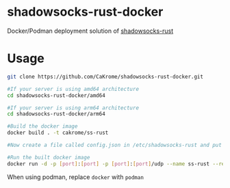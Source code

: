 # shadowsocks-rust-docker
Docker/Podman deployment solution of [shadowsocks-rust](https://github.com/shadowsocks/shadowsocks-rust)

# Usage

```bash
git clone https://github.com/CaKrome/shadowsocks-rust-docker.git

#If your server is using amd64 architecture
cd shadowsocks-rust-docker/amd64

#If your server is using arm64 architecture
cd shadowsocks-rust-docker/arm64

#Build the docker image
docker build . -t cakrome/ss-rust

#Now create a file called config.json in /etc/shadowsocks-rust and put your configuration there, we have a sample configuation file(sample_conf.json) for reference

#Run the built docker image
docker run -d -p [port]:[port] -p [port]:[port]/udp --name ss-rust --restart=always -v /etc/shadowsocks-rust:/etc/shadowsocks-rust cakrome/ss-rust
```
When using podman, replace `docker` with `podman`


